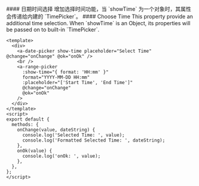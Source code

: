 <cn>
#### 日期时间选择
增加选择时间功能，当 `showTime` 为一个对象时，其属性会传递给内建的 `TimePicker`。
</cn>

<us>
#### Choose Time
This property provide an additional time selection. When `showTime` is an Object, its properties will be passed on to built-in `TimePicker`.
</us>

```vue
<template>
  <div>
    <a-date-picker show-time placeholder="Select Time" @change="onChange" @ok="onOk" />
    <br />
    <a-range-picker
      :show-time="{ format: 'HH:mm' }"
      format="YYYY-MM-DD HH:mm"
      :placeholder="['Start Time', 'End Time']"
      @change="onChange"
      @ok="onOk"
    />
  </div>
</template>
<script>
export default {
  methods: {
    onChange(value, dateString) {
      console.log('Selected Time: ', value);
      console.log('Formatted Selected Time: ', dateString);
    },
    onOk(value) {
      console.log('onOk: ', value);
    },
  },
};
</script>
```
